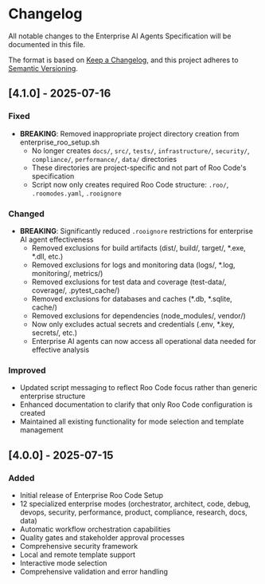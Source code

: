 # Changelog

All notable changes to the Enterprise AI Agents Specification will be documented in this file.

The format is based on [Keep a Changelog](https://keepachangelog.com/en/1.0.0/),
and this project adheres to [Semantic Versioning](https://semver.org/spec/v2.0.0.html).

## [4.1.0] - 2025-07-16

### Fixed
- **BREAKING**: Removed inappropriate project directory creation from enterprise_roo_setup.sh
  - No longer creates `docs/`, `src/`, `tests/`, `infrastructure/`, `security/`, `compliance/`, `performance/`, `data/` directories
  - These directories are project-specific and not part of Roo Code's specification
  - Script now only creates required Roo Code structure: `.roo/`, `.roomodes.yaml`, `.rooignore`

### Changed  
- **BREAKING**: Significantly reduced `.rooignore` restrictions for enterprise AI agent effectiveness
  - Removed exclusions for build artifacts (dist/, build/, target/, *.exe, *.dll, etc.)
  - Removed exclusions for logs and monitoring data (logs/, *.log, monitoring/, metrics/)
  - Removed exclusions for test data and coverage (test-data/, coverage/, .pytest_cache/)
  - Removed exclusions for databases and caches (*.db, *.sqlite, cache/)
  - Removed exclusions for dependencies (node_modules/, vendor/)
  - Now only excludes actual secrets and credentials (.env, *.key, secrets/, etc.)
  - Enterprise AI agents can now access all operational data needed for effective analysis

### Improved
- Updated script messaging to reflect Roo Code focus rather than generic enterprise structure
- Enhanced documentation to clarify that only Roo Code configuration is created
- Maintained all existing functionality for mode selection and template management

## [4.0.0] - 2025-07-15

### Added
- Initial release of Enterprise Roo Code Setup
- 12 specialized enterprise modes (orchestrator, architect, code, debug, devops, security, performance, product, compliance, research, docs, data)
- Automatic workflow orchestration capabilities
- Quality gates and stakeholder approval processes
- Comprehensive security framework
- Local and remote template support
- Interactive mode selection
- Comprehensive validation and error handling